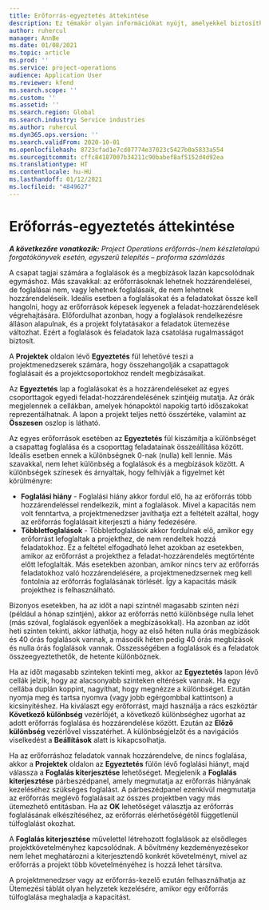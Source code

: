 ```yaml
---
title: Erőforrás-egyeztetés áttekintése
description: Ez témakör olyan információkat nyújt, amelyekkel biztosítható az erőforrásfoglalások és a projektek hozzárendeléseinek igazítása.
author: ruhercul
manager: AnnBe
ms.date: 01/08/2021
ms.topic: article
ms.prod: ''
ms.service: project-operations
audience: Application User
ms.reviewer: kfend
ms.search.scope: ''
ms.custom: ''
ms.assetid: ''
ms.search.region: Global
ms.search.industry: Service industries
ms.author: ruhercul
ms.dyn365.ops.version: ''
ms.search.validFrom: 2020-10-01
ms.openlocfilehash: 8723cfad1e7cd07774e37023c5427b0a5833a554
ms.sourcegitcommit: cffc84187007b34211c90babef8af5152d4d92ea
ms.translationtype: HT
ms.contentlocale: hu-HU
ms.lasthandoff: 01/12/2021
ms.locfileid: "4849627"
---
```

# <a name="resource-reconciliation-overview"></a>Erőforrás-egyeztetés áttekintése

_**A következőre vonatkozik:** Project Operations erőforrás-/nem készletalapú forgatókönyvek esetén, egyszerű telepítés – proforma számlázás_

A csapat tagjai számára a foglalások és a megbízások lazán kapcsolódnak egymáshoz. Más szavakkal: az erőforrásoknak lehetnek hozzárendelései, de foglalásai nem, vagy lehetnek foglalásaik, de nem lehetnek hozzárendeléseik. Ideális esetben a foglalásokat és a feladatokat össze kell hangolni, hogy az erőforrások képesek legyenek a feladat-hozzárendelések végrehajtására. Előfordulhat azonban, hogy a foglalások rendelkezésre álláson alapulnak, és a projekt folytatásakor a feladatok ütemezése változhat. Ezért a foglalások és feladatok laza csatolása rugalmasságot biztosít.

A **Projektek** oldalon lévő **Egyeztetés** fül lehetővé teszi a projektmenedzserek számára, hogy összehangolják a csapattagok foglalásait és a projektcsoportokhoz rendelt megbízásaikat.

Az **Egyeztetés** lap a foglalásokat és a hozzárendeléseket az egyes csoporttagok egyedi feladat-hozzárendelésének szintjéig mutatja. Az órák megjelennek a cellákban, amelyek hónapoktól napokig tartó időszakokat reprezentálhatnak. A lapon a projekt teljes nettó összértéke, valamint az **Összesen** oszlop is látható.

Az egyes erőforrások esetében az **Egyeztetés** fül kiszámítja a különbséget a csapattag foglalása és a csoporttag feladatainak összeállítása között. Ideális esetben ennek a különbségnek 0-nak (nulla) kell lennie. Más szavakkal, nem lehet különbség a foglalások és a megbízások között. A különbségek színesek és árnyaltak, hogy felhívják a figyelmet két körülményre:

- **Foglalási hiány** - Foglalási hiány akkor fordul elő, ha az erőforrás több hozzárendeléssel rendelkezik, mint a foglalások. Mivel a kapacitás nem volt fenntartva, a projektmenedzser javíthatja ezt a feltételt azáltal, hogy az erőforrás foglalásait kiterjeszti a hiány fedezésére.
- **Többletfoglalások** - Többletfoglalások akkor fordulnak elő, amikor egy erőforrást lefoglaltak a projekthez, de nem rendeltek hozzá feladatokhoz. Ez a feltétel elfogadható lehet azokban az esetekben, amikor az erőforrást a projekthez a feladat-hozzárendelés megtörténte előtt lefoglalták. Más esetekben azonban, amikor nincs terv az erőforrás feladatokhoz való hozzárendelésére, a projektmenedzsernek meg kell fontolnia az erőforrás foglalásának törlését. Így a kapacitás másik projekthez is felhasználható.

Bizonyos esetekben, ha az időt a napi szintnél magasabb szinten nézi (például a hónap szintjén), akkor az erőforrás nettó különbsége nulla lehet (más szóval, foglalások egyenlőek a megbízásokkal). Ha azonban az időt heti szinten tekinti, akkor láthatja, hogy az első héten nulla órás megbízások és 40 órás foglalások vannak, a második héten pedig 40 órás megbízások és nulla órás foglalások vannak. Összességében a foglalások és a feladatok összeegyeztethetők, de hetente különböznek.

Ha az időt magasabb szinteken tekinti meg, akkor az **Egyeztetés** lapon lévő cellák jelzik, hogy az alacsonyabb szinteken eltérések vannak. Ha egy cellába duplán koppint, nagyíthat, hogy megnézze a különbséget. Ezután nyomja meg és tartsa nyomva (vagy jobb egérgombbal kattintson) a kicsinyítéshez. Ha kiválaszt egy erőforrást, majd használja a rács eszköztár **Következő különbség** vezérlőjét, a következő különbséghez ugorhat az adott erőforrás foglalása és hozzárendelése között. Ezután az **Előző különbség** vezérlővel visszatérhet. A különbségjelzőt és a navigációs viselkedést a **Beállítások** alatt is kikapcsolhatja.

Ha az erőforráshoz feladatok vannak hozzárendelve, de nincs foglalása, akkor a **Projektek** oldalon az **Egyeztetés** fülön lévő foglalási hiányt, majd válassza a **Foglalás kiterjesztése** lehetőséget. Megjelenik a **Foglalás kiterjesztése** párbeszédpanel, amely megmutatja az erőforrás hiányának kezeléséhez szükséges foglalást. A párbeszédpanel ezenkívül megmutatja az erőforrás meglévő foglalásait az összes projektben vagy más ütemezhető entitásban. Ha az **OK** lehetőséget választja az erőforrás foglalásának elkészítéséhez, az erőforrás elérhetőségétől függetlenül túlfoglalást okozhat.

A **Foglalás kiterjesztése** művelettel létrehozott foglalások az elsődleges projektkövetelményhez kapcsolódnak. A bővítmény kezdeményezésekor nem lehet meghatározni a kiterjesztendő konkrét követelményt, mivel az erőforrás a projekt több követelményéhez is hozzá lehet társítva.

A projektmenedzser vagy az erőforrás-kezelő ezután felhasználhatja az Ütemezési táblát olyan helyzetek kezelésére, amikor egy erőforrás túlfoglalása meghaladja a kapacitást.
